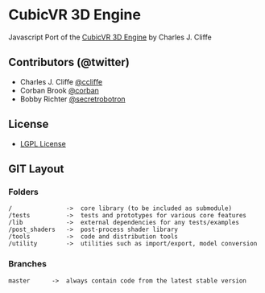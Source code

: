 
# CubicVR 3D Engine #

Javascript Port of the [CubicVR 3D Engine](http://www.cubicvr.org) by Charles J. Cliffe


## Contributors (@twitter) ##

 * Charles J. Cliffe [@ccliffe](http://twitter.com/ccliffe)
 * Corban Brook [@corban](http://twitter.com/corban)
 * Bobby Richter [@secretrobotron](http://twitter.com/corban)


## License ##

 * [LGPL License](http://www.gnu.org/licenses/lgpl.html)


## GIT Layout ##

### Folders ###

    /               ->  core library (to be included as submodule)
    /tests          ->  tests and prototypes for various core features
    /lib            ->  external dependencies for any tests/examples
    /post_shaders   ->  post-process shader library
    /tools          ->  code and distribution tools
    /utility        ->  utilities such as import/export, model conversion

### Branches ###

    master      ->  always contain code from the latest stable version
